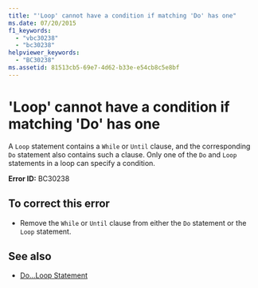 ```yaml
---
title: "'Loop' cannot have a condition if matching 'Do' has one"
ms.date: 07/20/2015
f1_keywords: 
  - "vbc30238"
  - "bc30238"
helpviewer_keywords: 
  - "BC30238"
ms.assetid: 81513cb5-69e7-4d62-b33e-e54cb8c5e8bf
---
```

# 'Loop' cannot have a condition if matching 'Do' has one
A `Loop` statement contains a `While` or `Until` clause, and the corresponding `Do` statement also contains such a clause. Only one of the `Do` and `Loop` statements in a loop can specify a condition.  
  
 **Error ID:** BC30238  
  
## To correct this error  
  
- Remove the `While` or `Until` clause from either the `Do` statement or the `Loop` statement.  
  
## See also

- [Do...Loop Statement](../../visual-basic/language-reference/statements/do-loop-statement.md)
